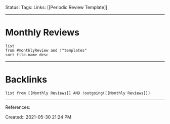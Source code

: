 Status:
Tags: 
Links: [[Periodic Review Template]]
___
# Monthly Reviews
```dataview
list 
from #monthlyReview and !"templates"
sort file.name desc
```
___
# Backlinks
```dataview
list from [[Monthly Reviews]] AND !outgoing([[Monthly Reviews]])
```
___
References:

Created:: 2021-05-30 21:24 PM